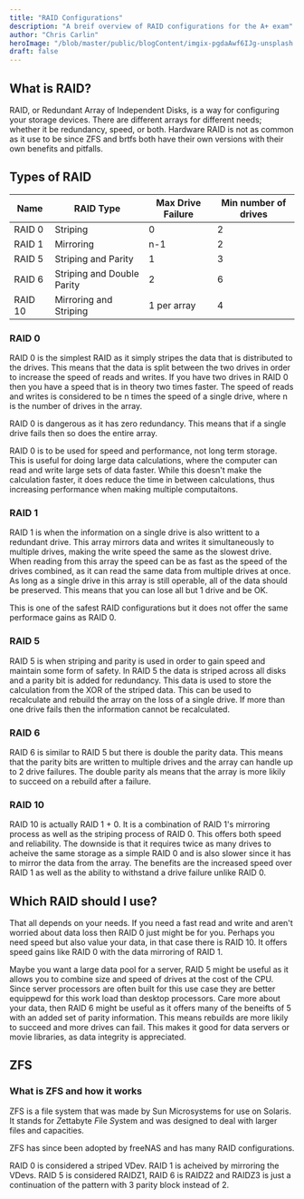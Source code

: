 ```yaml
---
title: "RAID Configurations"
description: "A breif overview of RAID configurations for the A+ exam"
author: "Chris Carlin"
heroImage: "/blob/master/public/blogContent/imgix-pgdaAwf6IJg-unsplash.jpg"
draft: false
---
```


## What is RAID?

RAID, or Redundant Array of Independent Disks, is a way for configuring your storage devices. There are different arrays for different needs; whether it be redundancy, speed, or both. Hardware RAID is not as common as it use to be since ZFS and brtfs both have their own versions with their own benefits and pitfalls.

## Types of RAID

| Name    | RAID Type                  | Max Drive Failure | Min number of drives |
| ---     | ---                        |  ---              | ---                  | 
| RAID 0  | Striping                   | 0                 | 2                    |
| RAID 1  | Mirroring                  | n-1               | 2                    | 
| RAID 5  | Striping and Parity        | 1                 | 3                    |
| RAID 6  | Striping and Double Parity | 2                 | 6                    |
| RAID 10 | Mirroring and Striping     | 1 per array       | 4                    |

### RAID 0

RAID 0 is the simplest RAID as it simply stripes the data that is distributed to the drives. 
This means that the data is split between the two drives in order to increase the speed of reads and writes. If you have two drives in RAID 0 then you have a speed that is in theory two times faster. The speed of reads and writes is considered to be n times the speed of a single drive, where n is the number of drives in the array.

RAID 0 is dangerous as it has zero redundancy. This means that if a single drive fails then so does the entire array. 

RAID 0 is to be used for speed and performance, not long term storage. This is useful for doing large data calculations, where the computer can read and write large sets of data faster. While this doesn't make the calculation faster, it does reduce the time in between calculations, thus increasing performance when making multiple computaitons. 

### RAID 1

RAID 1 is when the information on a single drive is also writtent to a redundant drive. This array mirrors data and writes it simultaneously to multiple drives, making the write speed the same as the slowest drive. When reading from this array the speed can be as fast as the speed of the drives combined, as it can read the same data from multiple drives at once. 
As long as a single drive in this array is still operable, all of the data should be preserved. This means that you can lose all but 1 drive and be OK.

This is one of the safest RAID configurations but it does not offer the same performace gains as RAID 0.

### RAID 5

RAID 5 is when striping and parity is used in order to gain speed and maintain some form of safety. In RAID 5 the data is striped across all disks and a parity bit is added for redundancy. This data is used to store the calculation from the XOR of the striped data. This can be used to recalculate and rebuild the array on the loss of a single drive. If more than one drive fails then the information cannot be recalculated. 

### RAID 6

RAID 6 is similar to RAID 5 but there is double the parity data. This means that the parity bits are written to multiple drives and the array can handle up to 2 drive failures. The double parity als means that the array is more likily to succeed on a rebuild after a failure.

### RAID 10

RAID 10 is actually RAID 1 + 0. It is a combination of RAID 1's mirroring process as well as the striping process of RAID 0. This offers both speed and reliability. The downside is that it requires twice as many drives to acheive the same storage as a simple RAID 0 and is also slower since it has to mirror the data from the array. The benefits are the increased speed over RAID 1 as well as the ability to withstand a drive failure unlike RAID 0.


## Which RAID should I use?

That all depends on your needs. If you need a fast read and write and aren't worried about data loss then RAID 0 just might be for you. Perhaps you need speed but also value your data, in that case there is RAID 10. It offers speed gains like RAID 0 with the data mirroring of RAID 1. 

Maybe you want a large data pool for a server, RAID 5 might be useful as it allows you to combine size and speed of drives at the cost of the CPU. Since server processors are often built for this use case they are better equippewd for this work load than desktop processors. 
Care more about your data, then RAID 6 might be useful as it offers many of the beneifts of 5 with an added set of parity information. This means rebuilds are more likily to succeed and more drives can fail. This makes it good for data servers or movie libraries, as data integrity is appreciated. 

## ZFS

### What is ZFS and how it works

ZFS is a file system that was made by Sun Microsystems for use on Solaris. It stands for *Z*ettabyte *F*ile *S*ystem and was designed to deal with larger files and capacities. 

ZFS has since been adopted by freeNAS and has many RAID configurations. 

RAID 0 is considered a striped VDev. RAID 1 is acheived by mirroring the VDevs. RAID 5 is considered RAIDZ1, RAID 6 is RAIDZ2 and RAIDZ3 is just a continuation of the pattern with 3 parity block instead of 2. 